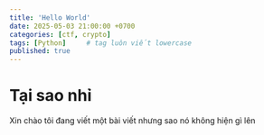 ```yaml
---
title: 'Hello World'
date: 2025-05-03 21:00:00 +0700
categories: [ctf, crypto]
tags: [Python]     # tag luôn viết lowercase
published: true
---
```


# Tại sao nhỉ 
Xin chào tôi đang viết một bài viết nhưng sao nó không hiện gì lên 


